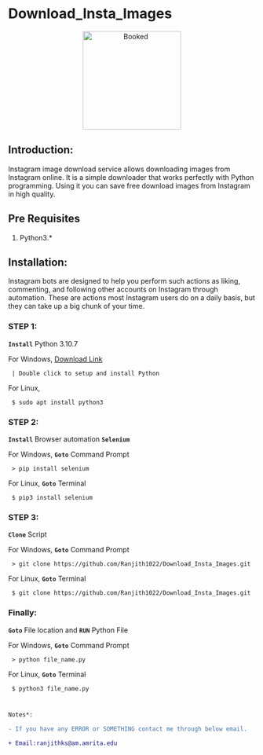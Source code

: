 # Download_Insta_Images


<p align="center">
  <img width="200" src="https://upload.wikimedia.org/wikipedia/commons/9/95/Instagram_logo_2022.svg" alt="Booked">
  </p>


## Introduction: 

  Instagram image download service allows downloading images from Instagram online. It is a simple downloader that works perfectly with Python programming. Using it you can save free download images from Instagram in high quality.

## Pre Requisites

1. Python3.*

 
## Installation:

  Instagram bots are designed to help you perform such actions as liking, commenting, and following other accounts on Instagram through automation. These are actions most Instagram users do on a daily basis, but they can take up a big chunk of your time.
  
### STEP 1:

  <strong>```Install```</strong> Python 3.10.7
  
  For Windows, <a href="https://www.python.org/ftp/python/3.10.7/python-3.10.7-amd64.exe" target="_blank">Download Link</a>
  
```
 | Double click to setup and install Python
```

 For Linux,
  
```
 $ sudo apt install python3
```

### STEP 2:

  <strong>```Install```</strong> Browser automation <strong>```Selenium```</strong>
  
  For Windows, <strong>```Goto```</strong> Command Prompt
  
```
 > pip install selenium
```

 For Linux, <strong>```Goto```</strong> Terminal
  
```
 $ pip3 install selenium
```

### STEP 3:

  <strong>```Clone```</strong> Script
  
  For Windows, <strong>```Goto```</strong> Command Prompt
  
```
 > git clone https://github.com/Ranjith1022/Download_Insta_Images.git
```

 For Linux, <strong>```Goto```</strong> Terminal
  
```
 $ git clone https://github.com/Ranjith1022/Download_Insta_Images.git
```

### Finally:


  <strong>```Goto```</strong> File location and <strong>```RUN```</strong> Python File
  
 For Windows, <strong>```Goto```</strong> Command Prompt
  
```
 > python file_name.py
```

 For Linux, <strong>```Goto```</strong> Terminal
  
```
 $ python3 file_name.py
```


#

```diff
Notes*:

- If you have any ERROR or SOMETHING contact me through below email.

+ Email:ranjithks@am.amrita.edu

```
